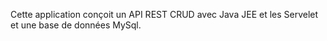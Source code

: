 Cette application conçoit un API REST CRUD avec Java JEE et les Servelet et une base de données MySql.